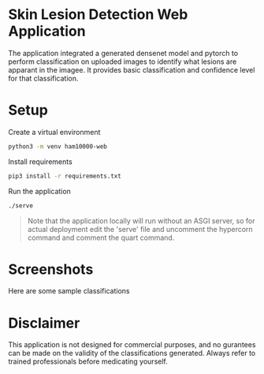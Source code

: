 # Skin Lesion Detection Web Application

The application integrated a generated densenet model and pytorch to perform classification on uploaded images to identify what lesions are apparant in the imagee.
It provides basic classification and confidence level for that classification.

# Setup

Create a virtual environment
```bash
python3 -m venv ham10000-web
```

Install requirements
```bash
pip3 install -r requirements.txt
```

Run the application
```bash
./serve
```

> Note that the application locally will run without an ASGI server, so for actual deployment edit the 'serve' file and uncomment the hypercorn command and comment the quart command.

# Screenshots

Here are some sample classifications

# Disclaimer

This application is not designed for commercial purposes, and no gurantees can be made on the validity of the classifications generated. Always refer to trained professionals before medicating yourself.
